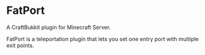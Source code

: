 FatPort
===========

A CraftBukkit plugin for Minecraft Server.

FatPort is a teleportation plugin that lets you set one entry port with multiple exit points.